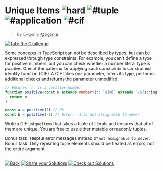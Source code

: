 <!--info-header-start--><h1>Unique Items <img src="https://img.shields.io/badge/-hard-de3d37" alt="hard"/> <img src="https://img.shields.io/badge/-%23tuple-999" alt="#tuple"/> <img src="https://img.shields.io/badge/-%23application-999" alt="#application"/> <img src="https://img.shields.io/badge/-%23cif-999" alt="#cif"/></h1><blockquote><p>by Evgeniy <a href="https://github.com/bgenia" target="_blank">@bgenia</a></p></blockquote><p><a href="https://tsch.js.org/30178/play" target="_blank"><img src="https://img.shields.io/badge/-Take%20the%20Challenge-3178c6?logo=typescript&logoColor=white" alt="Take the Challenge"/></a> </p><!--info-header-end-->

Some concepts in TypeScript can not be described by types, but can be expressed through type constraints. For example, you can't define a type for positive numbers, but you can check whether a number literal type is positive. One of the patterns for applying such constraints is constrained identity function (CIF). A CIF takes one parameter, infers its type, performs additional checks and returns the parameter unmodified.

```ts
// Ensures `n` is a positive number
function positive<const N extends number>(n: `${N}` extends `-${string}` ? never : N) {
  return n
}

const a = positive(1) // Ok
const b = positive(-1) // Error, -1 is not assignable to never
```

Write a CIF `uniqueItems` that takes a tuple of literals and ensures that all of them are unique.
You are free to use either mutable or readonly tuples.

Bonus task: Helpful error messages instead of `not assignable to never`.
Bonus task: Only repeating tuple elements should be treated as errors, not the entire argument.


<!--info-footer-start--><br><a href="../../README.md" target="_blank"><img src="https://img.shields.io/badge/-Back-grey" alt="Back"/></a> <a href="https://tsch.js.org/30178/answer" target="_blank"><img src="https://img.shields.io/badge/-Share%20your%20Solutions-teal" alt="Share your Solutions"/></a> <a href="https://tsch.js.org/30178/solutions" target="_blank"><img src="https://img.shields.io/badge/-Check%20out%20Solutions-de5a77?logo=awesome-lists&logoColor=white" alt="Check out Solutions"/></a> <!--info-footer-end-->